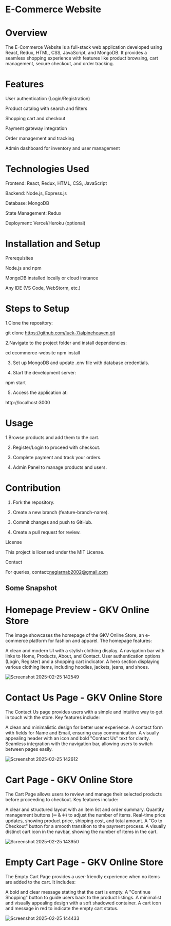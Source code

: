 # E-Commerce Website

# Overview

The E-Commerce Website is a full-stack web application developed using React, Redux, HTML, CSS, JavaScript, and MongoDB. It provides a seamless shopping experience with features like product browsing, cart management, secure checkout, and order tracking.

# Features

User authentication (Login/Registration)

Product catalog with search and filters

Shopping cart and checkout

Payment gateway integration

Order management and tracking

Admin dashboard for inventory and user management


# Technologies Used

Frontend: React, Redux, HTML, CSS, JavaScript

Backend: Node.js, Express.js

Database: MongoDB

State Management: Redux

Deployment: Vercel/Heroku (optional)


# Installation and Setup

Prerequisites

Node.js and npm

MongoDB installed locally or cloud instance

Any IDE (VS Code, WebStorm, etc.)


# Steps to Setup

1.Clone the repository:

git clone https://github.com/luck-7/alpineheaven.git


2.Navigate to the project folder and install dependencies:

cd ecommerce-website
npm install


3. Set up MongoDB and update .env file with database credentials.


4. Start the development server:

npm start


5. Access the application at:

http://localhost:3000



# Usage

1.Browse products and add them to the cart.


2. Register/Login to proceed with checkout.


3. Complete payment and track your orders.


4. Admin Panel to manage products and users.



# Contribution

1. Fork the repository.


2. Create a new branch (feature-branch-name).


3. Commit changes and push to GitHub.


4. Create a pull request for review.



License

This project is licensed under the MIT License.

Contact

For queries, 
contact:negiarnab2002@gmail.com


## Some  Snapshot

# Homepage Preview - GKV Online Store
The image showcases the homepage of the GKV Online Store, an e-commerce platform for fashion and apparel. The homepage features:

A clean and modern UI with a stylish clothing display.
A navigation bar with links to Home, Products, About, and Contact.
User authentication options (Login, Register) and a shopping cart indicator.
A hero section displaying various clothing items, including hoodies, jackets, jeans, and shoes.

![Screenshot 2025-02-25 142549](https://github.com/user-attachments/assets/65530333-e77e-4aab-8972-c91a45887c9c)


# Contact Us Page - GKV Online Store
The Contact Us page provides users with a simple and intuitive way to get in touch with the store. Key features include:

A clean and minimalistic design for better user experience.
A contact form with fields for Name and Email, ensuring easy communication.
A visually appealing header with an icon and bold "Contact Us" text for clarity.
Seamless integration with the navigation bar, allowing users to switch between pages easily.





![Screenshot 2025-02-25 142612](https://github.com/user-attachments/assets/4156329d-bd41-4aff-b821-e44c9e397e17)


# Cart Page - GKV Online Store
The Cart Page allows users to review and manage their selected products before proceeding to checkout. Key features include:

A clear and structured layout with an item list and order summary.
Quantity management buttons (➖ & ➕) to adjust the number of items.
Real-time price updates, showing product price, shipping cost, and total amount.
A "Go to Checkout" button for a smooth transition to the payment process.
A visually distinct cart icon in the navbar, showing the number of items in the cart.




![Screenshot 2025-02-25 143950](https://github.com/user-attachments/assets/07deb22f-322a-47d1-8869-e0a5e8463a85)


# Empty Cart Page - GKV Online Store
The Empty Cart Page provides a user-friendly experience when no items are added to the cart. It includes:

A bold and clear message stating that the cart is empty.
A "Continue Shopping" button to guide users back to the product listings.
A minimalist and visually appealing design with a soft shadowed container.
A cart icon and message in red to indicate the empty cart status.




![Screenshot 2025-02-25 144433](https://github.com/user-attachments/assets/3d6ba1f6-cf9e-4b46-b48b-39ffdb757659)





